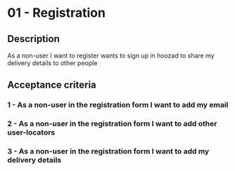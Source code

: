 # 01 - Registration

## Description
As a non-user I want to register wants to sign up in hoozad to share my delivery details to other people

## Acceptance criteria

### 1 - As a non-user in the registration form I want to add my email


### 2 - As a non-user in the registration form I want to add other user-locators
### 3 - As a non-user in the registration form I want to add my delivery details
